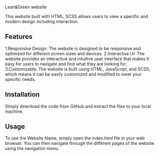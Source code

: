  Lean&Green website

This website built with HTML, SCSS  allows users to view a specific and modern design including interaction.

## Features

1.Responsive Design: The website is designed to be responsive and optimized for different screen sizes and devices.
2.Interactive UI: The website provides an interactive and intuitive user interface that makes it easy for users to navigate and find what they are looking for.
3.Customizable: The website is built using HTML, JavaScript, and SCSS, which means it can be easily customized and modified to meet your specific needs.

## Installation

Simply download the code from GitHub and extract the files to your local machine.

## Usage

To use the Website Name, simply open the index.html file in your web browser.
You can then navigate through the different pages of the website using the navigation menu.


